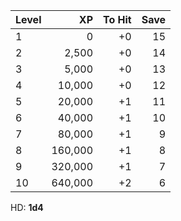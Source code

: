 | Level | XP  | To Hit | Save |
| ----- | --: | --: | ------: |
| 1 | 0 | +0 | 15 |
| 2 | 2,500 | +0 | 14 |
| 3 | 5,000 | +0 | 13 |
| 4 | 10,000 | +0 | 12 |
| 5 | 20,000 | +1 | 11 |
| 6 | 40,000 | +1 | 10 |
| 7 | 80,000 | +1 | 9 |
| 8 | 160,000 | +1 | 8 |
| 9 | 320,000 | +1 | 7 |
| 10 | 640,000 | +2 | 6 |

HD: **1d4**
